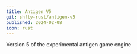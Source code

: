 ```yaml
---
title: Antigen V5
git: shfty-rust/antigen-v5
published: 2024-02-08
icon: rust
---
```


Version 5 of the experimental antigen game engine

